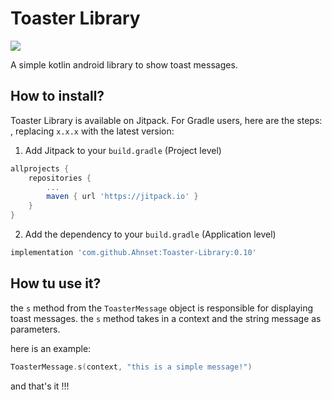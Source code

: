 # Toaster Library
[![](https://jitpack.io/v/Ahnset/Toaster-Library.svg)](https://jitpack.io/#Ahnset/Toaster-Library)

A simple kotlin android library to show toast messages.

## How to install?

Toaster Library is available on Jitpack.
For Gradle users, here are the steps: , replacing `x.x.x` with the latest version:

1. Add Jitpack to your `build.gradle` (Project level)

```groovy
allprojects {
    repositories {
        ...
        maven { url 'https://jitpack.io' }
    }
}
```

2. Add the dependency to your `build.gradle` (Application level)

```groovy
implementation 'com.github.Ahnset:Toaster-Library:0.10'
```

## How tu use it?

the `s` method from the `ToasterMessage` object is responsible for displaying toast messages.
the `s` method takes in a context and the string message as parameters.

here is an example:

```kotlin
ToasterMessage.s(context, "this is a simple message!")
```

and that's it !!!